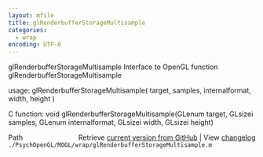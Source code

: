```yaml
---
layout: mfile
title: glRenderbufferStorageMultisample
categories:
  - wrap
encoding: UTF-8
---
```


glRenderbufferStorageMultisample  Interface to OpenGL function glRenderbufferStorageMultisample

usage:  glRenderbufferStorageMultisample\( target, samples, internalformat, width, height \)

C function:  void glRenderbufferStorageMultisample\(GLenum target, GLsizei samples, GLenum internalformat, GLsizei width, GLsizei height\)


<div class="code_header" style="text-align:right;">
  <span style="float:left;">Path&nbsp;&nbsp;</span> <span class="counter">Retrieve <a href=
  "https://raw.github.com/Psychtoolbox-3/Psychtoolbox-3/beta/./PsychOpenGL/MOGL/wrap/glRenderbufferStorageMultisample.m">current version from GitHub</a> | View <a href=
  "https://github.com/Psychtoolbox-3/Psychtoolbox-3/commits/beta/./PsychOpenGL/MOGL/wrap/glRenderbufferStorageMultisample.m">changelog</a></span>
</div>
<div class="code">
  <code>./PsychOpenGL/MOGL/wrap/glRenderbufferStorageMultisample.m</code>
</div>
